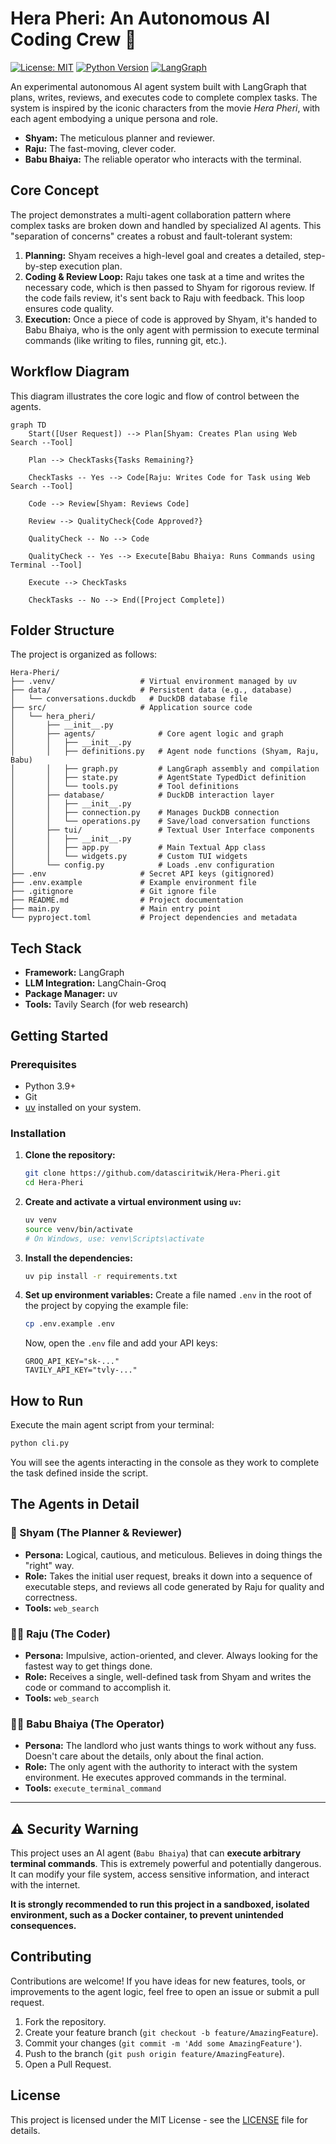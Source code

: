 # Hera Pheri: An Autonomous AI Coding Crew 🤖

[![License: MIT](https://img.shields.io/badge/License-MIT-yellow.svg)](https://opensource.org/licenses/MIT)
[![Python Version](https://img.shields.io/badge/python-3.9+-blue.svg)](https://www.python.org/downloads/)
[![LangGraph](https://img.shields.io/badge/Built%20with-LangGraph-f06925)](https://github.com/langchain-ai/langgraph)

An experimental autonomous AI agent system built with LangGraph that plans, writes, reviews, and executes code to complete complex tasks. The system is inspired by the iconic characters from the movie *Hera Pheri*, with each agent embodying a unique persona and role.

-   **Shyam:** The meticulous planner and reviewer.
-   **Raju:** The fast-moving, clever coder.
-   **Babu Bhaiya:** The reliable operator who interacts with the terminal.

## Core Concept

The project demonstrates a multi-agent collaboration pattern where complex tasks are broken down and handled by specialized AI agents. This "separation of concerns" creates a robust and fault-tolerant system:

1.  **Planning:** Shyam receives a high-level goal and creates a detailed, step-by-step execution plan.
2.  **Coding & Review Loop:** Raju takes one task at a time and writes the necessary code, which is then passed to Shyam for rigorous review. If the code fails review, it's sent back to Raju with feedback. This loop ensures code quality.
3.  **Execution:** Once a piece of code is approved by Shyam, it's handed to Babu Bhaiya, who is the only agent with permission to execute terminal commands (like writing to files, running git, etc.).

## Workflow Diagram

This diagram illustrates the core logic and flow of control between the agents.

```mermaid
graph TD
    Start([User Request]) --> Plan[Shyam: Creates Plan using Web Search --Tool]
    
    Plan --> CheckTasks{Tasks Remaining?}
    
    CheckTasks -- Yes --> Code[Raju: Writes Code for Task using Web Search --Tool]
    
    Code --> Review[Shyam: Reviews Code]
    
    Review --> QualityCheck{Code Approved?}
    
    QualityCheck -- No --> Code
    
    QualityCheck -- Yes --> Execute[Babu Bhaiya: Runs Commands using Terminal --Tool]
    
    Execute --> CheckTasks
    
    CheckTasks -- No --> End([Project Complete])
```
## Folder Structure

The project is organized as follows:

```
Hera-Pheri/
├── .venv/                   # Virtual environment managed by uv
├── data/                    # Persistent data (e.g., database)
│   └── conversations.duckdb   # DuckDB database file
├── src/                     # Application source code
│   └── hera_pheri/
│       ├── __init__.py
│       ├── agents/              # Core agent logic and graph
│       │   ├── __init__.py
│       │   ├── definitions.py   # Agent node functions (Shyam, Raju, Babu)
│       │   ├── graph.py         # LangGraph assembly and compilation
│       │   ├── state.py         # AgentState TypedDict definition
│       │   └── tools.py         # Tool definitions
│       ├── database/            # DuckDB interaction layer
│       │   ├── __init__.py
│       │   ├── connection.py    # Manages DuckDB connection
│       │   └── operations.py    # Save/load conversation functions
│       ├── tui/                 # Textual User Interface components
│       │   ├── __init__.py
│       │   ├── app.py           # Main Textual App class
│       │   └── widgets.py       # Custom TUI widgets
│       └── config.py            # Loads .env configuration
├── .env                     # Secret API keys (gitignored)
├── .env.example             # Example environment file
├── .gitignore               # Git ignore file
├── README.md                # Project documentation
├── main.py                  # Main entry point
└── pyproject.toml           # Project dependencies and metadata
```

## Tech Stack

-   **Framework:** LangGraph
-   **LLM Integration:** LangChain-Groq
-   **Package Manager:** uv
-   **Tools:** Tavily Search (for web research)

## Getting Started

### Prerequisites

-   Python 3.9+
-   Git
-   [uv](https://github.com/astral-sh/uv) installed on your system.

### Installation

1.  **Clone the repository:**
    ```sh
    git clone https://github.com/datasciritwik/Hera-Pheri.git
    cd Hera-Pheri
    ```

2.  **Create and activate a virtual environment using `uv`:**
    ```sh
    uv venv
    source venv/bin/activate
    # On Windows, use: venv\Scripts\activate
    ```

3.  **Install the dependencies:**
    ```sh
    uv pip install -r requirements.txt
    ```

4.  **Set up environment variables:**
    Create a file named `.env` in the root of the project by copying the example file:
    ```sh
    cp .env.example .env
    ```
    Now, open the `.env` file and add your API keys:
    ```env
    GROQ_API_KEY="sk-..."
    TAVILY_API_KEY="tvly-..."
    ```

## How to Run

Execute the main agent script from your terminal:

```sh
python cli.py
```

You will see the agents interacting in the console as they work to complete the task defined inside the script.

## The Agents in Detail

### 🤵 Shyam (The Planner & Reviewer)
-   **Persona:** Logical, cautious, and meticulous. Believes in doing things the "right" way.
-   **Role:** Takes the initial user request, breaks it down into a sequence of executable steps, and reviews all code generated by Raju for quality and correctness.
-   **Tools:** `web_search`

### 👨‍💻 Raju (The Coder)
-   **Persona:** Impulsive, action-oriented, and clever. Always looking for the fastest way to get things done.
-   **Role:** Receives a single, well-defined task from Shyam and writes the code or command to accomplish it.
-   **Tools:** `web_search`

### 👳‍♂️ Babu Bhaiya (The Operator)
-   **Persona:** The landlord who just wants things to work without any fuss. Doesn't care about the details, only about the final action.
-   **Role:** The only agent with the authority to interact with the system environment. He executes approved commands in the terminal.
-   **Tools:** `execute_terminal_command`

---

## ⚠️ Security Warning

This project uses an AI agent (`Babu Bhaiya`) that can **execute arbitrary terminal commands**. This is extremely powerful and potentially dangerous. It can modify your file system, access sensitive information, and interact with the internet.

**It is strongly recommended to run this project in a sandboxed, isolated environment, such as a Docker container, to prevent unintended consequences.**

## Contributing

Contributions are welcome! If you have ideas for new features, tools, or improvements to the agent logic, feel free to open an issue or submit a pull request.

1.  Fork the repository.
2.  Create your feature branch (`git checkout -b feature/AmazingFeature`).
3.  Commit your changes (`git commit -m 'Add some AmazingFeature'`).
4.  Push to the branch (`git push origin feature/AmazingFeature`).
5.  Open a Pull Request.

## License

This project is licensed under the MIT License - see the [LICENSE](LICENSE) file for details.
